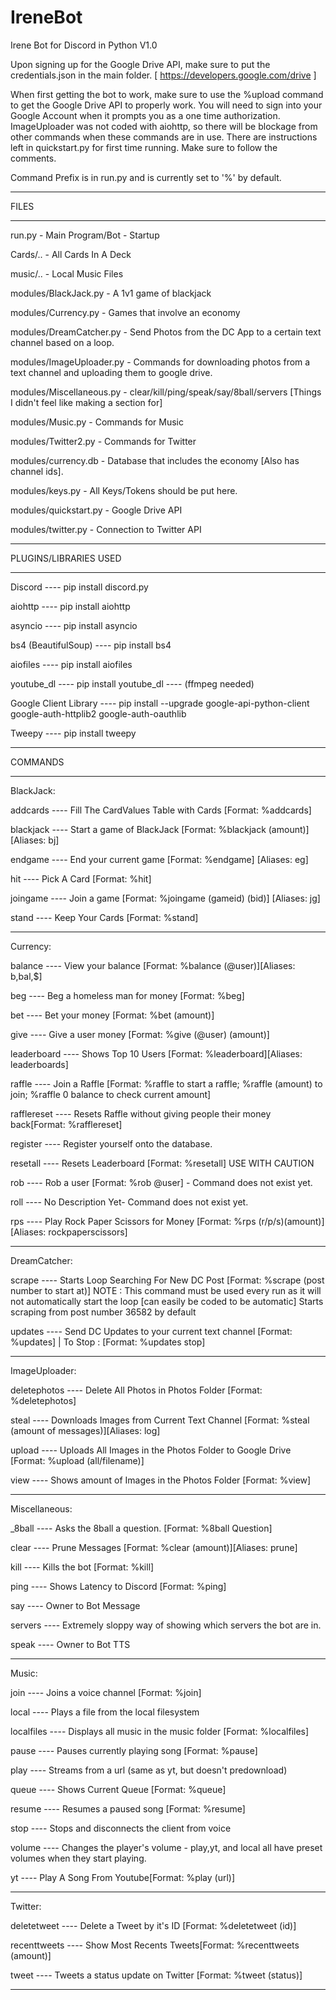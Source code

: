 # IreneBot 
 Irene Bot for Discord in Python V1.0

Upon signing up for the Google Drive API, make sure to put the credentials.json in the main folder.
[ https://developers.google.com/drive ]


When first getting the bot to work, make sure to use the %upload command to get the Google Drive API to properly work. You will need to sign into your Google Account when it prompts you as a one time authorization.
ImageUploader was not coded with aiohttp, so there will be blockage from other commands when these commands are in use.
There are instructions left in quickstart.py for first time running. Make sure to follow the comments.


Command Prefix is in run.py and is currently set to '%' by default.
______
FILES
______
run.py - Main Program/Bot - Startup

Cards/.. - All Cards In A Deck

music/.. - Local Music Files

modules/BlackJack.py - A 1v1 game of blackjack

modules/Currency.py - Games that involve an economy

modules/DreamCatcher.py - Send Photos from the DC App to a certain text channel based on a loop. 

modules/ImageUploader.py - Commands for downloading photos from a text channel and uploading them to google drive.

modules/Miscellaneous.py - clear/kill/ping/speak/say/8ball/servers [Things I didn't feel like making a section for]

modules/Music.py - Commands for Music

modules/Twitter2.py - Commands for Twitter

modules/currency.db - Database that includes the economy [Also has channel ids].

modules/keys.py - All Keys/Tokens should be put here.

modules/quickstart.py - Google Drive API

modules/twitter.py - Connection to Twitter API

______________________
PLUGINS/LIBRARIES USED
______________________
Discord ---- pip install discord.py

aiohttp ---- pip install aiohttp

asyncio ---- pip install asyncio

bs4 (BeautifulSoup) ---- pip install bs4

aiofiles ---- pip install aiofiles

youtube_dl ---- pip install youtube_dl ---- (ffmpeg needed)

Google Client Library ---- pip install --upgrade google-api-python-client google-auth-httplib2 google-auth-oauthlib

Tweepy ---- pip install tweepy

_______
COMMANDS
________
BlackJack:

addcards   ----  Fill The CardValues Table with Cards [Format: %addcards]

blackjack  ----  Start a game of BlackJack [Format: %blackjack (amount)] [Aliases: bj]
  
  endgame   ----   End your current game [Format: %endgame] [Aliases: eg]
  
  hit       ----   Pick A Card [Format: %hit]
  
  joingame  ----   Join a game [Format: %joingame (gameid) (bid)] [Aliases: jg]
  
  stand     ----   Keep Your Cards [Format: %stand]
________
Currency:

  balance   ----   View your balance [Format: %balance (@user)][Aliases: b,bal,$]
  
  beg      ----    Beg a homeless man for money [Format: %beg]
  
  bet      ----    Bet your money [Format: %bet (amount)]
  
  give      ----   Give a user money [Format: %give (@user) (amount)]
  
  leaderboard ---- Shows Top 10 Users [Format: %leaderboard][Aliases: leaderboards]
  
  raffle    ----   Join a Raffle [Format: %raffle to start a raffle; %raffle (amount) to join; %raffle 0 balance to check current amount]
  
  rafflereset ---- Resets Raffle without giving people their money back[Format: %rafflereset]
  
  register    ---- Register yourself onto the database.
  
  resetall  ----   Resets Leaderboard [Format: %resetall] USE WITH CAUTION
  
  rob     ----     Rob a user [Format: %rob @user] - Command does not exist yet.
  
  roll    ----     No Description Yet- Command does not exist yet.
  
  rps      ----    Play Rock Paper Scissors for Money [Format: %rps (r/p/s)(amount)][Aliases: rockpaperscissors]
________
DreamCatcher:

scrape   ----    Starts Loop Searching For New DC Post [Format: %scrape (post number to start at)] NOTE : This command must be used every run as it will not automatically start the loop [can easily be coded to be automatic] Starts scraping from post number 36582 by default

updates   ----   Send DC Updates to your current text channel [Format: %updates] | To Stop : [Format: %updates stop]
________
ImageUploader:

deletephotos ---- Delete All Photos in Photos Folder [Format: %deletephotos]

steal     ----   Downloads Images from Current Text Channel [Format: %steal (amount of messages)][Aliases: log]

upload    ----   Uploads All Images in the Photos Folder to Google Drive [Format: %upload (all/filename)]

view        ---- Shows amount of Images in the Photos Folder [Format: %view]
________
Miscellaneous:

_8ball   ----    Asks the 8ball a question. [Format: %8ball Question]

clear    ----    Prune Messages [Format: %clear (amount)][Aliases: prune]

kill     ----    Kills the bot [Format: %kill]

ping      ----   Shows Latency to Discord [Format: %ping]

say       ----   Owner to Bot Message

servers   ----   Extremely sloppy way of showing which servers the bot are in.

speak      ----  Owner to Bot TTS
________
Music:

join       ----  Joins a voice channel [Format: %join]

local     ----  Plays a file from the local filesystem

localfiles ----  Displays all music in the music folder [Format: %localfiles]

pause   ----     Pauses currently playing song [Format: %pause]

play     ----    Streams from a url (same as yt, but doesn't predownload)

queue    ----    Shows Current Queue [Format: %queue]

resume   ----    Resumes a paused song [Format: %resume]

stop     ----    Stops and disconnects the client from voice

volume    ----   Changes the player's volume - play,yt, and local all have  preset volumes when they start playing.

yt        ----   Play A Song From Youtube[Format: %play (url)]
________
Twitter:

deletetweet ---- Delete a Tweet by it's ID [Format: %deletetweet (id)]

recenttweets ---- Show Most Recents Tweets[Format: %recenttweets (amount)]

tweet     ----   Tweets a status update on Twitter [Format: %tweet (status)]
________

